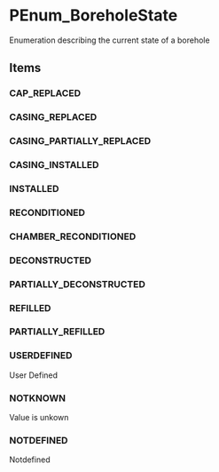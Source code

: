 # PEnum_BoreholeState

Enumeration describing the current state of a borehole<!-- end of definition -->

## Items

### CAP_REPLACED


### CASING_REPLACED


### CASING_PARTIALLY_REPLACED


### CASING_INSTALLED


### INSTALLED


### RECONDITIONED


### CHAMBER_RECONDITIONED


### DECONSTRUCTED


### PARTIALLY_DECONSTRUCTED


### REFILLED


### PARTIALLY_REFILLED


### USERDEFINED
User Defined

### NOTKNOWN
Value is unkown

### NOTDEFINED
Notdefined
